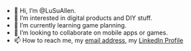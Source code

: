 - 👋 Hi, I’m @LuSuAllen.
- 👀 I’m interested in digital products and DIY stuff.
- 🌱 I’m currently learning game planning.
- 💞️ I’m looking to collaborate on mobile apps or games.
- 📫 How to reach me, my [email address](zijing.lusuallen@gmail.com), my [LinkedIn Profile](https://www.linkedin.com/in/lusuallen/)

<!---
LuSuAllen/LuSuAllen is a ✨ special ✨ repository because its `README.md` (this file) appears on your GitHub profile.
You can click the Preview link to take a look at your changes.
--->
